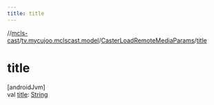 ```yaml
---
title: title
---
```

//[mcls-cast](../../../index.html)/[tv.mycujoo.mclscast.model](../index.html)/[CasterLoadRemoteMediaParams](index.html)/[title](title.html)



# title



[androidJvm]\
val [title](title.html): [String](https://kotlinlang.org/api/latest/jvm/stdlib/kotlin/-string/index.html)




